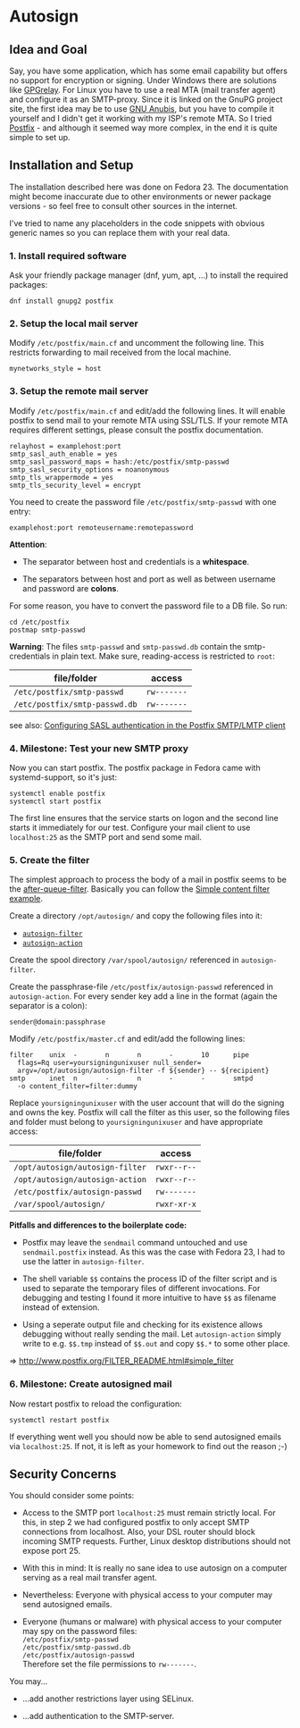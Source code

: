 Autosign
========

Idea and Goal
-------------

Say, you have some application, which has some email capability but offers no support for encryption or signing. Under Windows there are solutions like [GPGrelay](https://www.heise.de/download/product/gpgrelay-57604). For Linux you have to use a real MTA (mail transfer agent) and configure it as an SMTP-proxy. Since it is linked on the GnuPG project site, the first idea may be to use [GNU Anubis](https://www.gnu.org/software/anubis/), but you have to compile it yourself and I didn't get it working with my ISP's remote MTA. So I tried [Postfix](http://www.postfix.org) - and although it seemed way more complex, in the end it is quite simple to set up.

Installation and Setup
----------------------

The installation described here was done on Fedora 23. The documentation might become inaccurate due to other environments or newer package versions - so feel free to consult other sources in the internet.

I've tried to name any placeholders in the code snippets with obvious generic names so you can replace them with your real data.

### 1. Install required software ###

Ask your friendly package manager (dnf, yum, apt, ...) to install the required packages:
```
dnf install gnupg2 postfix
```

### 2. Setup the local mail server ###

Modify `/etc/postfix/main.cf` and uncomment the following line. This restricts forwarding to mail received from the local machine.
```
mynetworks_style = host
```

### 3. Setup the remote mail server ###

Modify `/etc/postfix/main.cf` and edit/add the following lines. It will enable postfix to send mail to your remote MTA using SSL/TLS. If your remote MTA requires different settings, please consult the postfix documentation.
```
relayhost = examplehost:port
smtp_sasl_auth_enable = yes
smtp_sasl_password_maps = hash:/etc/postfix/smtp-passwd
smtp_sasl_security_options = noanonymous
smtp_tls_wrappermode = yes
smtp_tls_security_level = encrypt
```

You need to create the password file `/etc/postfix/smtp-passwd` with one entry:
```
examplehost:port remoteusername:remotepassword
```

__Attention__:

- The separator between host and credentials is a __whitespace__.

- The separators between host and port as well as between username and password are __colons__.

For some reason, you have to convert the password file to a DB file. So run:
```
cd /etc/postfix
postmap smtp-passwd
```

__Warning__: The files `smtp-passwd` and `smtp-passwd.db` contain the smtp-credentials in plain text. Make sure, reading-access is restricted to `root`:

 file/folder                  |  access
------------------------------|------------
`/etc/postfix/smtp-passwd`    | `rw-------`
`/etc/postfix/smtp-passwd.db` | `rw-------`

see also: [Configuring SASL authentication in the Postfix SMTP/LMTP client](http://www.postfix.org/SASL_README.html#client_sasl)

### 4. Milestone: Test your new SMTP proxy ###

Now you can start postfix. The postfix package in Fedora came with systemd-support, so it's just:
```
systemctl enable postfix
systemctl start postfix
```

The first line ensures that the service starts on logon and the second line starts it immediately for our test. Configure your mail client to use `localhost:25` as the SMTP port and send some mail.

### 5. Create the filter ###

The simplest approach to process the body of a mail in postfix seems to be the [after-queue-filter](http://www.postfix.org/FILTER_README.html). Basically you can follow the [Simple content filter example](http://www.postfix.org/FILTER_README.html#simple_filter).

Create a directory `/opt/autosign/` and copy the following files into it:
- [`autosign-filter`](./autosign-filter)  
- [`autosign-action`](./autosign-action)

Create the spool directory `/var/spool/autosign/` referenced in `autosign-filter`.

Create the passphrase-file `/etc/postfix/autosign-passwd` referenced in `autosign-action`. For every sender key add a line in the format (again the separator is a colon):
```
sender@domain:passphrase
```

Modify `/etc/postfix/master.cf` and edit/add the following lines:  
```
filter    unix  -       n       n       -       10      pipe
  flags=Rq user=yoursigningunixuser null_sender=
  argv=/opt/autosign/autosign-filter -f ${sender} -- ${recipient}
smtp      inet  n       -       n       -       -       smtpd
  -o content_filter=filter:dummy
```

Replace `yoursigningunixuser` with the user account that will do the signing and owns the key. Postfix will call the filter as this user, so the following files and folder must belong to `yoursigningunixuser` and have appropriate access:

 file/folder                    |  access
--------------------------------|------------
`/opt/autosign/autosign-filter` | `rwxr--r--`
`/opt/autosign/autosign-action` | `rwxr--r--`
`/etc/postfix/autosign-passwd`  | `rw-------`
`/var/spool/autosign/`          | `rwxr-xr-x`

__Pitfalls and differences to the boilerplate code:__

- Postfix may leave the `sendmail` command untouched and use `sendmail.postfix` instead. As this was the case with Fedora 23, I had to use the latter in `autosign-filter`.

- The shell variable `$$` contains the process ID of the filter script and is used to separate the temporary files of different invocations. For debugging and testing I found it more intuitive to have `$$` as filename instead of extension.

- Using a seperate output file and checking for its existence allows debugging without really sending the mail. Let `autosign-action` simply write to e.g. `$$.tmp` instead of `$$.out` and copy `$$.*` to some other place.

=> http://www.postfix.org/FILTER_README.html#simple_filter

### 6. Milestone: Create autosigned mail ###

Now restart postfix to reload the configuration:
```
systemctl restart postfix
```

If everything went well you should now be able to send autosigned emails via `localhost:25`. If not, it is left as your homework to find out the reason ;-)

Security Concerns
-----------------

You should consider some points:

- Access to the SMTP port `localhost:25` must remain strictly local. For this, in step 2 we had configured postfix to only accept SMTP connections from localhost. Also, your DSL router should block incoming SMTP requests. Further, Linux desktop distributions should not expose port 25.

- With this in mind: It is really no sane idea to use autosign on a computer serving as a real mail transfer agent.

- Nevertheless: Everyone with physical access to your computer may send autosigned emails.

- Everyone (humans or malware) with physical access to your computer may spy on the password files:  
`/etc/postfix/smtp-passwd`  
`/etc/postfix/smtp-passwd.db`  
`/etc/postfix/autosign-passwd`  
Therefore set the file permissions to `rw-------`.

You may...

- ...add another restrictions layer using SELinux.

- ...add authentication to the SMTP-server.
